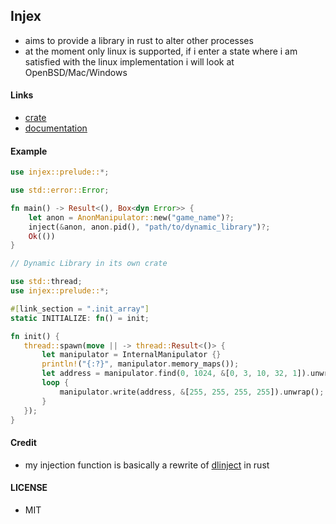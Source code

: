 ## Injex

- aims to provide a library in rust to alter other processes
- at the moment only linux is supported, if i enter a state where i am satisfied with the linux implementation i will look at OpenBSD/Mac/Windows

#### Links

- [crate](https://crates.io/crates/injex)
- [documentation](https://docs.rs/injex/0.1.0/injex/)

#### Example

```rust
use injex::prelude::*;

use std::error::Error;

fn main() -> Result<(), Box<dyn Error>> {
    let anon = AnonManipulator::new("game_name")?;
    inject(&anon, anon.pid(), "path/to/dynamic_library")?;
    Ok(())
}
```
```rust
// Dynamic Library in its own crate

use std::thread;
use injex::prelude::*;

#[link_section = ".init_array"]
static INITIALIZE: fn() = init;

fn init() {
   thread::spawn(move || -> thread::Result<()> {
       let manipulator = InternalManipulator {}
       println!("{:?}", manipulator.memory_maps());
       let address = manipulator.find(0, 1024, &[0, 3, 10, 32, 1]).unwrap();
       loop {
           manipulator.write(address, &[255, 255, 255, 255]).unwrap();
       }
   });
}
```

#### Credit

- my injection function is basically a rewrite of [dlinject](https://github.com/DavidBuchanan314/dlinject) in rust

#### LICENSE

- MIT